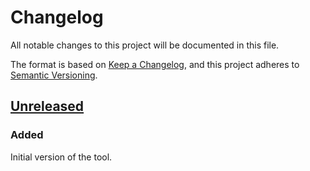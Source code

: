 # Changelog
All notable changes to this project will be documented in this file.

The format is based on [Keep a Changelog](https://keepachangelog.com/en/1.0.0/),
and this project adheres to [Semantic Versioning](https://semver.org/spec/v2.0.0.html).

## [Unreleased]
### Added
Initial version of the tool.

[Unreleased]: https://github.com/stefvanson/doxypypyplantuml/compare/v1.0.0...HEAD
[1.0.0]: https://github.com/stefvanson/doxypypyplantuml/releases/tag/v1.0.0
